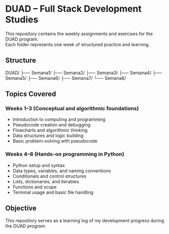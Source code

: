 # DUAD – Full Stack Development Studies

This repository contains the weekly assignments and exercises for the DUAD program.  
Each folder represents one week of structured practice and learning.

## Structure

DUAD/ ├── Semana1/ ├── Semana2/ ├── Semana3/ ├── Semana4/ ├── Semana5/ ├── Semana6/ ├── Semana7/ └── Semana8/

## Topics Covered

### Weeks 1–3 (Conceptual and algorithmic foundations)

- Introduction to computing and programming
- Pseudocode creation and debugging
- Flowcharts and algorithmic thinking
- Data structures and logic building
- Basic problem-solving with pseudocode

### Weeks 4–8 (Hands-on programming in Python)

- Python setup and syntax
- Data types, variables, and naming conventions
- Conditionals and control structures
- Lists, dictionaries, and iterables
- Functions and scope
- Terminal usage and basic file handling

## Objective

This repository serves as a learning log of my development progress during the DUAD program.